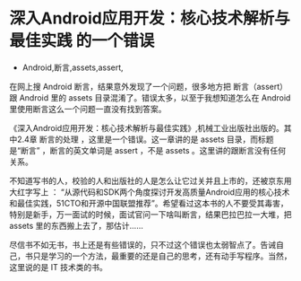# 深入Android应用开发：核心技术解析与最佳实践 的一个错误
- Android,断言,assets,assert,

在网上搜 Android 断言，结果意外发现了一个问题，很多地方把 断言（assert） 跟 Android 里的 assets 目录混淆了。错误太多，以至于我想知道怎么在 Android 里使用断言这么一个问题一直没有找到答案。


《深入Android应用开发：核心技术解析与最佳实践》,机械工业出版社出版的。其中2.4章 断言的处理 ，这里是一个错误。这一章讲的是 assets 目录，而标题是“断言” ，断言的英文单词是 assert ，不是 assets 。这里讲的跟断言没有任何关系。

不知道写书的人，校验的人和出版社的人是怎么让它过关并且上市的，还被京东用大红字写上 ： “从源代码和SDK两个角度探讨开发高质量Android应用的核心技术和最佳实践，51CTO和开源中国联盟推荐”。希望看过这本书的人不要受其毒害，特别是新手，万一面试的时候，面试官问一下啥叫断言，结果巴拉巴拉一大堆，把 assets 里的东西搬上去了，那估计……

尽信书不如无书，书上还是有些错误的，只不过这个错误也太弱智点了。告诫自己，书只是学习的一个方法，最重要的还是自己的思考，还有动手写程序。当然，这里说的是 IT 技术类的书。